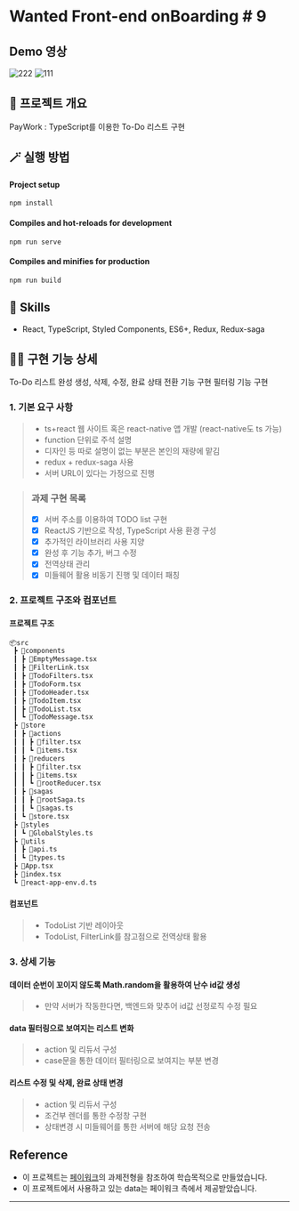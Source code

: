 # Wanted Front-end onBoarding # 9

## Demo 영상

![222](https://user-images.githubusercontent.com/75239459/131693395-8242a68e-af86-45ec-b713-f7ee9abc3357.gif)
![111](https://user-images.githubusercontent.com/75239459/131693423-c7df1c27-cb10-42c9-9303-9a1abf7f2a04.gif)

## 💬 프로젝트 개요

PayWork : TypeScript를 이용한 To-Do 리스트 구현

## 🪄 실행 방법

#### Project setup

`npm install`

#### Compiles and hot-reloads for development

`npm run serve`

#### Compiles and minifies for production

`npm run build`

## 🔧 Skills

- React, TypeScript, Styled Components, ES6+, Redux, Redux-saga

## 👍🏻 구현 기능 상세

To-Do 리스트 완성
생성, 삭제, 수정, 완료 상태 전환 기능 구현
필터링 기능 구현

### 1. 기본 요구 사항

> - ts+react 웹 사이트 혹은 react-native 앱 개발 (react-native도 ts 가능)
> - function 단위로 주석 설명
> - 디자인 등 따로 설명이 없는 부분은 본인의 재량에 맡김
> - redux + redux-saga 사용
> - 서버 URL이 있다는 가정으로 진행

> ### 과제 구현 목록
>
> - [x] 서버 주소를 이용하여 TODO list 구현
> - [x] ReactJS 기반으로 작성, TypeScript 사용 환경 구성
> - [x] 추가적인 라이브러리 사용 지양
> - [x] 완성 후 기능 추가, 버그 수정
> - [x] 전역상태 관리
> - [x] 미들웨어 활용 비동기 진행 및 데이터 패칭

### 2. 프로젝트 구조와 컴포넌트

#### 프로젝트 구조

```html
📦src
 ┣ 📂components
 ┃ ┣ 📜EmptyMessage.tsx
 ┃ ┣ 📜FilterLink.tsx
 ┃ ┣ 📜TodoFilters.tsx
 ┃ ┣ 📜TodoForm.tsx
 ┃ ┣ 📜TodoHeader.tsx
 ┃ ┣ 📜TodoItem.tsx
 ┃ ┣ 📜TodoList.tsx
 ┃ ┗ 📜TodoMessage.tsx
 ┣ 📂store
 ┃ ┣ 📂actions
 ┃ ┃ ┣ 📜filter.tsx
 ┃ ┃ ┗ 📜items.tsx
 ┃ ┣ 📂reducers
 ┃ ┃ ┣ 📜filter.tsx
 ┃ ┃ ┣ 📜items.tsx
 ┃ ┃ ┗ 📜rootReducer.tsx
 ┃ ┣ 📂sagas
 ┃ ┃ ┣ 📜rootSaga.ts
 ┃ ┃ ┗ 📜sagas.ts
 ┃ ┗ 📜store.tsx
 ┣ 📂styles
 ┃ ┗ 📜GlobalStyles.ts
 ┣ 📂utils
 ┃ ┣ 📜api.ts
 ┃ ┗ 📜types.ts
 ┣ 📜App.tsx
 ┣ 📜index.tsx
 ┗ 📜react-app-env.d.ts
```

#### 컴포넌트
> - TodoList 기반 레이아웃
> - TodoList, FilterLink를 참고점으로 전역상태 활용

### 3. 상세 기능

#### 데이터 순번이 꼬이지 않도록 Math.random을 활용하여 난수 id값 생성

> - 만약 서버가 작동한다면, 백엔드와 맞추어 id값 선정로직 수정 필요

#### data 필터링으로 보여지는 리스트 변화

> - action 및 리듀서 구성
> - case문을 통한 데이터 필터링으로 보여지는 부분 변경

#### 리스트 수정 및 삭제, 완료 상태 변경

> - action 및 리듀서 구성
> - 조건부 렌더를 통한 수정창 구현
> - 상태변경 시 미들웨어를 통한 서버에 해당 요청 전송

## Reference

- 이 프로젝트는 [페이워크](https://paywork.io/)의 과제전형을 참조하여 학습목적으로 만들었습니다.
- 이 프로젝트에서 사용하고 있는 data는 페이워크 측에서 제공받았습니다.

---

